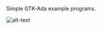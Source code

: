 Simple GTK-Ada example programs.

![alt-text](https://raw.githubusercontent.com/evilspacepirate/gtk-bento/clock/example/jpg)
